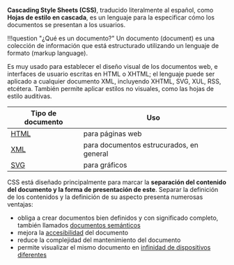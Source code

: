 **Cascading Style Sheets (CSS)**, traducido literalmente al español, como **Hojas de estilo en cascada**, es un lenguaje para la especificar cómo los documentos se presentan a los usuarios.

!!!question "¿Qué es un documento?"
		Un documento (document) es una colección de información que está estructurado utilizando un lenguaje de formato (markup language).

Es muy usado para establecer el diseño visual de los documentos web, e interfaces de usuario escritas en HTML o XHTML; el lenguaje puede ser aplicado a cualquier documento XML, incluyendo XHTML, SVG, XUL, RSS, etcétera. También permite aplicar estilos no visuales, como las hojas de estilo auditivas. 

| Tipo de documento                                            | Uso                                      |
| ------------------------------------------------------------ | ---------------------------------------- |
| [HTML](https://developer.mozilla.org/es/docs/Web/HTML)       | para páginas web                         |
| [XML](https://developer.mozilla.org/es/docs/Introducci%C3%B3n_a_XML) | para documentos estrucurados, en general |
| [SVG](https://developer.mozilla.org/es/docs/Web/SVG)         | para gráficos                            |

CSS está diseñado principalmente para marcar la **separación del contenido del documento y la forma de presentación de este**. Separar la definición de los contenidos y la definición de su aspecto presenta numerosas ventajas:

* obliga a crear documentos bien definidos y con significado completo, también llamados [documentos semánticos](https://www.ecured.cu/Web_sem%C3%A1ntica)
* mejora la [accesibilidad](http://accesibilidadweb.dlsi.ua.es/) del documento
* reduce la complejidad del mantenimiento del documento
* permite visualizar el mismo documento en [infinidad de dispositivos diferentes](https://developers.google.com/search/mobile-sites/mobile-seo/responsive-design?hl=es)





